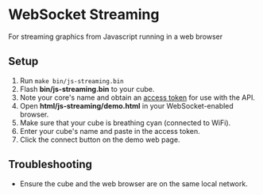 # WebSocket Streaming

For streaming graphics from Javascript running in a web browser

## Setup

1. Run `make bin/js-streaming.bin`
2. Flash __bin/js-streaming.bin__ to your cube.
3. Note your core's name and obtain an [access token](http://docs.spark.io/api/#authentication-generate-a-new-access-token) for use with the API.
4. Open __html/js-streaming/demo.html__ in your WebSocket-enabled browser.
5. Make sure that your cube is breathing cyan (connected to WiFi).
6. Enter your cube's name and paste in the access token.
7. Click the connect button on the demo web page.

## Troubleshooting

* Ensure the cube and the web browser are on the same local network.
